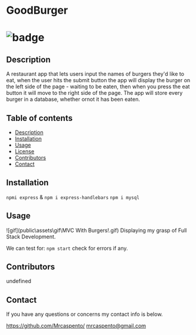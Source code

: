 
  # GoodBurger
  ![badge](https://img.shields.io/static/v1?label=License&message=Mozilla&color=success)
========================================================================================================
## Description
A restaurant app that lets users input the names of burgers they'd like to eat, when the user hits the submit button the app will display the burger on the left side of the page - waiting to be eaten, then when you press the eat button it will move to the right side of the page. The app will store every burger in a database, whether ornot it has been eaten. 


## **Table of contents**
* [Description](#description)
* [Installation](#instructions)
* [Usage](#usage)
* [License](#test)
* [Contributors](#Collabartors)
* [Contact](#email)

## Installation
`npmi express` & `npm i express-handlebars` `npm i mysql`

## Usage
![gif](public\assets\gif\MVC With Burgers!.gif)
 Displaying my grasp of Full Stack Development. 

 We can test for:
 `npm start` check for errors if any.

 ## Contributors
 undefined
 ## Contact
  If you have any questions or concerns my contact info is below.

 https://github.com/Mrcaspento/
 mrcaspento@gmail.com

